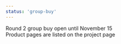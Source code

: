 ```yaml
---
status: 'group-buy'
---
```

Round 2 group buy open until November 15  
Product pages are listed on the project page